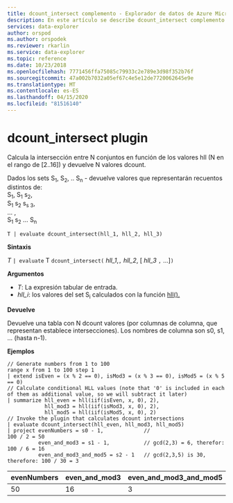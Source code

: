 ```yaml
---
title: dcount_intersect complemento - Explorador de datos de Azure Microsoft Docs
description: En este artículo se describe dcount_intersect complemento en Azure Data Explorer.
services: data-explorer
author: orspod
ms.author: orspodek
ms.reviewer: rkarlin
ms.service: data-explorer
ms.topic: reference
ms.date: 10/23/2018
ms.openlocfilehash: 7771456ffa75085c79933c2e789e3d98f352b76f
ms.sourcegitcommit: 47a002b7032a05ef67c4e5e12de7720062645e9e
ms.translationtype: MT
ms.contentlocale: es-ES
ms.lasthandoff: 04/15/2020
ms.locfileid: "81516140"
---
```

# <a name="dcount_intersect-plugin"></a>dcount_intersect plugin

Calcula la intersección entre N conjuntos en función de los valores hll (N en el rango de [2..16]) y devuelve N valores dcount.

Dados los sets S<sub>1</sub>, S<sub>2</sub>, .. S<sub>n</sub> - devuelve valores que representarán recuentos distintos de:  
S<sub>1</sub>, S<sub>1</sub> s<sub>2</sub>,  
S<sub>1</sub> s<sub>2</sub> s<sub>s 3</sub>,  
... ,  
S<sub>1</sub> s<sub>2</sub> ... S<sub>n</sub>

    T | evaluate dcount_intersect(hll_1, hll_2, hll_3)

**Sintaxis**

*T* `| evaluate` T `dcount_intersect(` *hll_1*,`,` *hll_2*, [ *hll_3* `,` ...]`)`

**Argumentos**

* *T*: La expresión tabular de entrada.
* *hll_i*: los valores del set S<sub>i</sub> calculados con la función [hll().](./hll-aggfunction.md)

**Devuelve**

Devuelve una tabla con N dcount valores (por columnas de columna, que representan establece intersecciones).
Los nombres de columna son s0, s1, ... (hasta n-1).

**Ejemplos**

```kusto
// Generate numbers from 1 to 100
range x from 1 to 100 step 1
| extend isEven = (x % 2 == 0), isMod3 = (x % 3 == 0), isMod5 = (x % 5 == 0)
// Calculate conditional HLL values (note that '0' is included in each of them as additional value, so we will subtract it later)
| summarize hll_even = hll(iif(isEven, x, 0), 2),
            hll_mod3 = hll(iif(isMod3, x, 0), 2),
            hll_mod5 = hll(iif(isMod5, x, 0), 2) 
// Invoke the plugin that calculates dcount intersections         
| evaluate dcount_intersect(hll_even, hll_mod3, hll_mod5)
| project evenNumbers = s0 - 1,             //                             100 / 2 = 50
          even_and_mod3 = s1 - 1,           // gcd(2,3) = 6, therefor:     100 / 6 = 16
          even_and_mod3_and_mod5 = s2 - 1   // gcd(2,3,5) is 30, therefore: 100 / 30 = 3 
```

|evenNumbers|even_and_mod3|even_and_mod3_and_mod5|
|---|---|---|
|50|16|3|